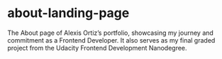 # about-landing-page
The About page of Alexis Ortiz’s portfolio, showcasing my journey and commitment as a Frontend Developer. It also serves as my final graded project from the Udacity Frontend Development Nanodegree.
